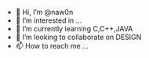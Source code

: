 - 👋 Hi, I’m @naw0n
- 👀 I’m interested in ...
- 🌱 I’m currently learning C,C++,JAVA
- 💞️ I’m looking to collaborate on DESIGN
- 📫 How to reach me ...

<!---
naw0n/naw0n is a ✨ special ✨ repository because its `README.md` (this file) appears on your GitHub profile.
You can click the Preview link to take a look at your changes.
--->
